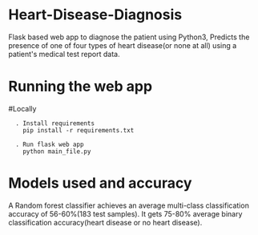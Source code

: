 # Heart-Disease-Diagnosis

Flask based web app to diagnose the patient using Python3, Predicts the presence of one of four types of heart disease(or none at all) using a patient's medical test report data.



# Running the web app

  #Locally
  
      . Install requirements
        pip install -r requirements.txt

      . Run flask web app
        python main_file.py

# Models used and accuracy

A Random forest classifier achieves an average multi-class classification accuracy of 56-60%(183 test samples). It gets 75-80% average binary classification accuracy(heart disease or no heart disease).
